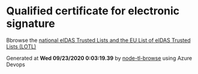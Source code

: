 # Qualified certificate for electronic signature 
 Bbrowse the [national eIDAS Trusted Lists and the EU List of eIDAS Trusted Lists (LOTL)](https://webgate.ec.europa.eu/tl-browser/#/) 
 
 
Generated at **Wed 09/23/2020  0:03:19.39** by [node-tl-browse](https://github.com/ymedlop/node-tl-browser) using Azure Devops 
